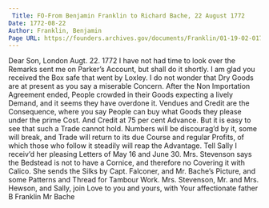 ```yaml
---
 Title: FO-From Benjamin Franklin to Richard Bache, 22 August 1772
Date: 1772-08-22
Author: Franklin, Benjamin
Page URL: https://founders.archives.gov/documents/Franklin/01-19-02-0171
---
```


Dear Son,
London Augt. 22. 1772
I have not had time to look over the Remarks sent me on Parker’s Account, but shall do it shortly.
I am glad you received the Box safe that went by Loxley.
I do not wonder that Dry Goods are at present as you say a miserable Concern. After the Non Importation Agreement ended, People crowded in their Goods expecting a lively Demand, and it seems they have overdone it. Vendues and Credit are the Consequence, where you say People can buy what Goods they please under the prime Cost. And Credit at 75 per cent Advance. But it is easy to see that such a Trade cannot hold. Numbers will be discourag’d by it, some will break, and Trade will return to its due Course and regular Profits, of which those who follow it steadily will reap the Advantage.
Tell Sally I receiv’d her pleasing Letters of May 16 and June 30. Mrs. Stevenson says the Bedstead is not to have a Cornice, and therefore no Covering it with Calico. She sends the Silks by Capt. Falconer, and Mr. Bache’s Picture, and some Patterns and Thread for Tambour Work. Mrs. Stevenson, Mr. and Mrs. Hewson, and Sally, join Love to you and yours, with Your affectionate father
B Franklin
Mr Bache

